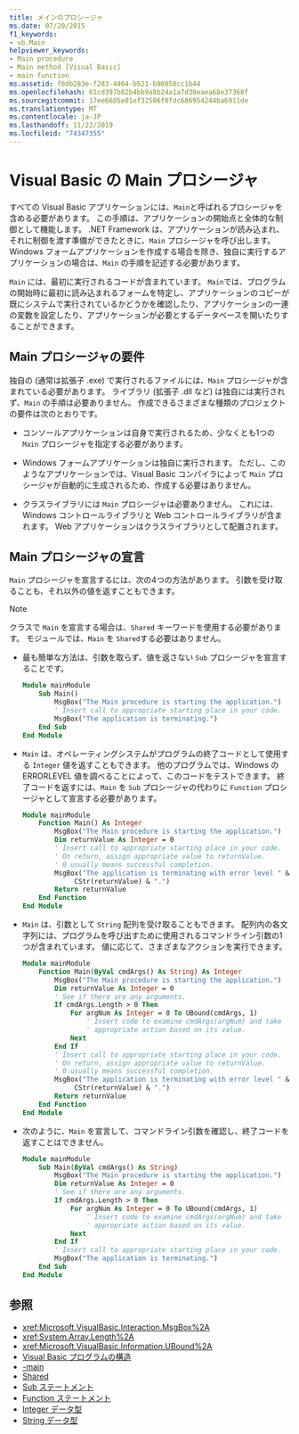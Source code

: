 ```yaml
---
title: メインのプロシージャ
ms.date: 07/20/2015
f1_keywords:
- vb.Main
helpviewer_keywords:
- Main procedure
- Main method [Visual Basic]
- main function
ms.assetid: f0db283e-f283-4464-b521-b90858cc1b44
ms.openlocfilehash: 61cd397b82b4bb9a8b24a1a7d30eaea68e37368f
ms.sourcegitcommit: 17ee6605e01ef32506f8fdc686954244ba6911de
ms.translationtype: MT
ms.contentlocale: ja-JP
ms.lasthandoff: 11/22/2019
ms.locfileid: "74347355"
---
```

# <a name="main-procedure-in-visual-basic"></a>Visual Basic の Main プロシージャ
すべての Visual Basic アプリケーションには、`Main`と呼ばれるプロシージャを含める必要があります。 この手順は、アプリケーションの開始点と全体的な制御として機能します。 .NET Framework は、アプリケーションが読み込まれ、それに制御を渡す準備ができたときに、`Main` プロシージャを呼び出します。 Windows フォームアプリケーションを作成する場合を除き、独自に実行するアプリケーションの場合は、`Main` の手順を記述する必要があります。

 `Main` には、最初に実行されるコードが含まれています。 `Main`では、プログラムの開始時に最初に読み込まれるフォームを特定し、アプリケーションのコピーが既にシステムで実行されているかどうかを確認したり、アプリケーションの一連の変数を設定したり、アプリケーションが必要とするデータベースを開いたりすることができます。

## <a name="requirements-for-the-main-procedure"></a>Main プロシージャの要件
 独自の (通常は拡張子 .exe) で実行されるファイルには、`Main` プロシージャが含まれている必要があります。 ライブラリ (拡張子 .dll など) は独自には実行されず、`Main` の手順は必要ありません。 作成できるさまざまな種類のプロジェクトの要件は次のとおりです。

- コンソールアプリケーションは自身で実行されるため、少なくとも1つの `Main` プロシージャを指定する必要があります。

- Windows フォームアプリケーションは独自に実行されます。 ただし、このようなアプリケーションでは、Visual Basic コンパイラによって `Main` プロシージャが自動的に生成されるため、作成する必要はありません。

- クラスライブラリには `Main` プロシージャは必要ありません。 これには、Windows コントロールライブラリと Web コントロールライブラリが含まれます。 Web アプリケーションはクラスライブラリとして配置されます。

## <a name="declaring-the-main-procedure"></a>Main プロシージャの宣言
 `Main` プロシージャを宣言するには、次の4つの方法があります。 引数を受け取ることも、それ以外の値を返すこともできます。

> [!NOTE]
> クラスで `Main` を宣言する場合は、`Shared` キーワードを使用する必要があります。 モジュールでは、`Main` を `Shared`する必要はありません。

- 最も簡単な方法は、引数を取らず、値を返さない `Sub` プロシージャを宣言することです。

    ```vb
    Module mainModule
        Sub Main()
            MsgBox("The Main procedure is starting the application.")
            ' Insert call to appropriate starting place in your code.
            MsgBox("The application is terminating.")
        End Sub
    End Module
    ```

- `Main` は、オペレーティングシステムがプログラムの終了コードとして使用する `Integer` 値を返すこともできます。 他のプログラムでは、Windows の ERRORLEVEL 値を調べることによって、このコードをテストできます。 終了コードを返すには、`Main` を `Sub` プロシージャの代わりに `Function` プロシージャとして宣言する必要があります。

    ```vb
    Module mainModule
        Function Main() As Integer
            MsgBox("The Main procedure is starting the application.")
            Dim returnValue As Integer = 0
            ' Insert call to appropriate starting place in your code.
            ' On return, assign appropriate value to returnValue.
            ' 0 usually means successful completion.
            MsgBox("The application is terminating with error level " &
                 CStr(returnValue) & ".")
            Return returnValue
        End Function
    End Module
    ```

- `Main` は、引数として `String` 配列を受け取ることもできます。 配列内の各文字列には、プログラムを呼び出すために使用されるコマンドライン引数の1つが含まれています。 値に応じて、さまざまなアクションを実行できます。

    ```vb
    Module mainModule
        Function Main(ByVal cmdArgs() As String) As Integer
            MsgBox("The Main procedure is starting the application.")
            Dim returnValue As Integer = 0
            ' See if there are any arguments.
            If cmdArgs.Length > 0 Then
                For argNum As Integer = 0 To UBound(cmdArgs, 1)
                    ' Insert code to examine cmdArgs(argNum) and take
                    ' appropriate action based on its value.
                Next
            End If
            ' Insert call to appropriate starting place in your code.
            ' On return, assign appropriate value to returnValue.
            ' 0 usually means successful completion.
            MsgBox("The application is terminating with error level " &
                 CStr(returnValue) & ".")
            Return returnValue
        End Function
    End Module
    ```

- 次のように、`Main` を宣言して、コマンドライン引数を確認し、終了コードを返すことはできません。

    ```vb
    Module mainModule
        Sub Main(ByVal cmdArgs() As String)
            MsgBox("The Main procedure is starting the application.")
            Dim returnValue As Integer = 0
            ' See if there are any arguments.
            If cmdArgs.Length > 0 Then
                For argNum As Integer = 0 To UBound(cmdArgs, 1)
                    ' Insert code to examine cmdArgs(argNum) and take
                    ' appropriate action based on its value.
                Next
            End If
            ' Insert call to appropriate starting place in your code.
            MsgBox("The application is terminating.")
        End Sub
    End Module
    ```
  
## <a name="see-also"></a>参照

- <xref:Microsoft.VisualBasic.Interaction.MsgBox%2A>
- <xref:System.Array.Length%2A>
- <xref:Microsoft.VisualBasic.Information.UBound%2A>
- [Visual Basic プログラムの構造](../../../visual-basic/programming-guide/program-structure/structure-of-a-visual-basic-program.md)
- [-main](../../../visual-basic/reference/command-line-compiler/main.md)
- [Shared](../../../visual-basic/language-reference/modifiers/shared.md)
- [Sub ステートメント](../../../visual-basic/language-reference/statements/sub-statement.md)
- [Function ステートメント](../../../visual-basic/language-reference/statements/function-statement.md)
- [Integer データ型](../../../visual-basic/language-reference/data-types/integer-data-type.md)
- [String データ型](../../../visual-basic/language-reference/data-types/string-data-type.md)
